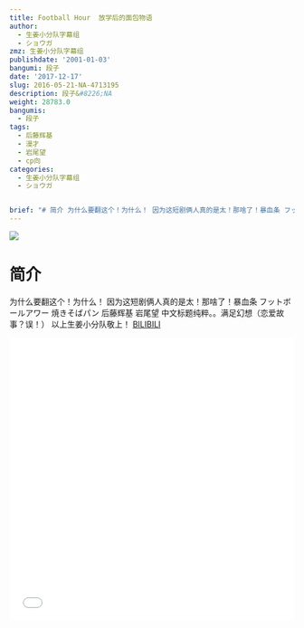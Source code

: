```yaml
---
title: Football Hour  放学后的面包物语
author:
  - 生姜小分队字幕组
  - ショウガ
zmz: 生姜小分队字幕组
publishdate: '2001-01-03'
bangumi: 段子
date: '2017-12-17'
slug: 2016-05-21-NA-4713195
description: 段子&#8226;NA
weight: 28783.0
bangumis:
  - 段子
tags:
  - 后藤辉基
  - 漫才
  - 岩尾望
  - cp向
categories:
  - 生姜小分队字幕组
  - ショウガ


brief: "# 简介 为什么要翻这个！为什么！ 因为这短剧俩人真的是太！那啥了！暴血条 フットボールアワー 焼きそばパン 后藤辉基 岩尾望 中文标题纯粹。。满足幻想（恋爱故事？误！） 以上生姜小分队敬上！"
---
```

![](https://i.imgur.com/xDt5YuN.png)
# 简介  
为什么要翻这个！为什么！
因为这短剧俩人真的是太！那啥了！暴血条
フットボールアワー
 焼きそばパン
后藤辉基 岩尾望
中文标题纯粹。。满足幻想（恋爱故事？误！）
以上生姜小分队敬上！
  [BILIBILI](https://www.bilibili.com/video/av4713195/)

<div class="vcontainer">  <iframe class="video" src="//www.bilibili.com/blackboard/player.html?aid=4713195" width="100%" height="500" frameborder="0" allowfullscreen="allowfullscreen"></iframe></div>

